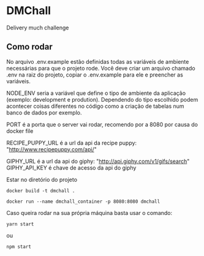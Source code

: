 # DMChall
Delivery much challenge

## Como rodar

No arquivo .env.example estão definidas todas as variáveis de ambiente necessárias para que o projeto rode. Você deve criar um arquivo chamado .env na raiz do projeto, copiar o .env.example para ele e preencher as variáveis.

NODE_ENV seria a variável que define o tipo de ambiente da aplicação (exemplo: development e prodution).
Dependendo do tipo escolhido podem acontecer coisas diferentes no código como a criação de tabelas num banco de dados por exemplo.

PORT é a porta que o server vai rodar, recomendo por a 8080 por causa do docker file

RECIPE_PUPPY_URL é a url da api da recipe puppy: "http://www.recipepuppy.com/api/"

GIPHY_URL é a url da api do giphy: "http://api.giphy.com/v1/gifs/search"
GIPHY_API_KEY é chave de acesso da api do giphy

Estar no diretório do projeto

`docker build -t dmchall . `

`docker run --name dmchall_container -p 8080:8080 dmchall`

Caso queira rodar na sua própria máquina basta usar o comando:

`yarn start`

ou

`npm start`
